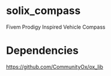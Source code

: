 # solix_compass
Fivem Prodigy Inspired Vehicle Compass

# Dependencies 
https://github.com/CommunityOx/ox_lib
